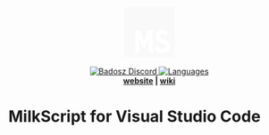 <p align="center">
    <img src="assets/milkscript-logo-big.png" alt="MilkScript logo" height="90" >
</p>
<p align="center">
    <a href="https://discord.gg/badosz">
        <img src="https://img.shields.io/discord/466179424291651614" alt="Badosz Discord">
    </a>
    <a href="https://github.com/badosz0/vscode-milkscript">
        <img src="https://img.shields.io/github/languages/top/badosz0/vscode-milkscript" alt="Languages">
    </a>
    <br>
    <strong>
        <a href="https://badosz.com">website</a> | <a href="https://badosz.com">wiki</a>
    </strong>
</p>

# MilkScript for Visual Studio Code